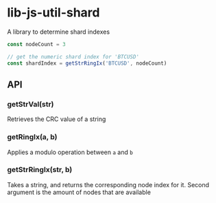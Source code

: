 # lib-js-util-shard

A library to determine shard indexes

```js
const nodeCount = 3

// get the numeric shard index for 'BTCUSD'
const shardIndex = getStrRingIx('BTCUSD', nodeCount)
```


## API

### getStrVal(str)

Retrieves the CRC value of a string

### getRingIx(a, b)

Applies a modulo operation between `a` and `b`

### getStrRingIx(str, b)

Takes a string, and returns the corresponding node index for it. Second argument is the amount of nodes that are available
